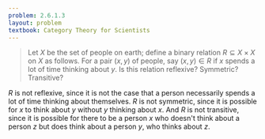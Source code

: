 ```yaml
---
problem: 2.6.1.3
layout: problem
textbook: Category Theory for Scientists
---
```


> Let $X$ be the set of people on earth; define a binary relation $R \subseteq X
> \times X$  on $X$ as follows. For a pair $(x,y)$ of people, say $(x,y) \in R$
> if $x$ spends a lot of time thinking about $y$. Is this relation reflexive?
> Symmetric? Transitive?

$R$ is not reflexive, since it is not the case that a person necessarily spends
a lot of time thinking about themselves. $R$ is not symmetric, since it is
possible for $x$ to think about $y$ without $y$ thinking about $x$. And $R$ is
not transitive, since it is possible for there to be a person $x$ who doesn't
think about a person $z$ but does think about a person $y$, who thinks about
$z$.
